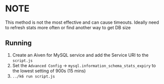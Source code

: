 # NOTE
This method is not the most effective and can cause timeouts. Ideally need to 
refresh stats more often or find another way to get DB size

## Running

1. Create an Aiven for MySQL service and add the Service URI to the `script.js`
2. Set the `Advanced Config` -> `mysql.information_schema_stats_expiry` to the lowest setting of 900s (15 mins)
2. `../k6 run script.js`
